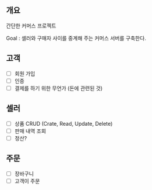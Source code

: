 ## 개요
간단한 커머스 프로젝트

Goal : 셀러와 구매자 사이를 중계해 주는 커머스 서버를 구축한다.

## 고객
- [ ] 회원 가입
- [ ] 인증
- [ ] 결제를 하기 위한 무언가 (돈에 관련된 것)

## 셀러
- [ ] 상품 CRUD (Crate, Read, Update, Delete)
- [ ] 판매 내역 조회
- [ ] 정산? 

## 주문
- [ ] 장바구니
- [ ] 고객이 주문
